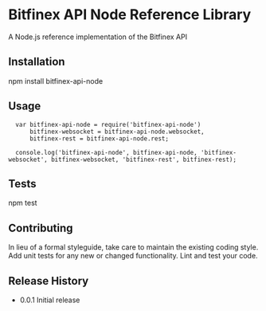 Bitfinex API Node Reference Library
=========

A Node.js reference implementation of the Bitfinex API

## Installation

  npm install bitfinex-api-node

## Usage
```
  var bitfinex-api-node = require('bitfinex-api-node')
      bitfinex-websocket = bitfinex-api-node.websocket,
      bitfinex-rest = bitfinex-api-node.rest;

  console.log('bitfinex-api-node', bitfinex-api-node, 'bitfinex-websocket', bitfinex-websocket, 'bitfinex-rest', bitfinex-rest);
```
## Tests

  npm test

## Contributing

In lieu of a formal styleguide, take care to maintain the existing coding style.
Add unit tests for any new or changed functionality. Lint and test your code.

## Release History

* 0.0.1 Initial release